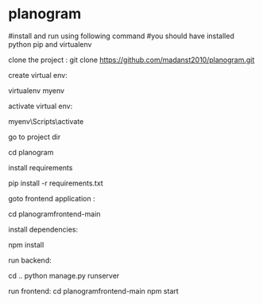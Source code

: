 # planogram
#install and run using following command
#you should have installed python pip and virtualenv 

clone the project : 
git clone https://github.com/madanst2010/planogram.git

create virtual env:

virtualenv myenv

activate virtual env:

myenv\Scripts\activate

go to project dir

cd planogram

install requirements

pip install -r requirements.txt

goto frontend application :

cd planogramfrontend-main

install dependencies:

npm install

run backend: 

cd ..
python manage.py runserver

run frontend:
cd planogramfrontend-main
npm start

